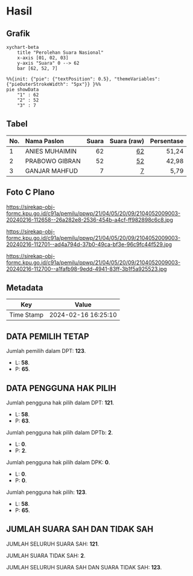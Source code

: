 # Hasil

## Grafik

```mermaid
xychart-beta
    title "Perolehan Suara Nasional"
    x-axis [01, 02, 03]
    y-axis "Suara" 0 --> 62
    bar [62, 52, 7]
```

```mermaid
%%{init: {"pie": {"textPosition": 0.5}, "themeVariables": {"pieOuterStrokeWidth": "5px"}} }%%
pie showData
    "1" : 62
    "2" : 52
    "3" : 7
```

## Tabel

| No. | Nama Paslon    | Suara | Suara (raw) | Persentase |
|:--- |:-------------- | -----:| -----------:| ----------:|
| 1   | ANIES MUHAIMIN | 62    | [62][p-1]   | 51,24      |
| 2   | PRABOWO GIBRAN | 52    | [52][p-2]   | 42,98      |
| 3   | GANJAR MAHFUD  | 7     | [7][p-3]    | 5,79       |


[p-1]: https://github.com/gigit-pemilu/pemilu-2024/blob/main/pilpres/hitung-suara/sub/21-kepulauan-riau/sub/04-lingga/sub/05-lingga-utara/sub/2009-sungaibesar/sub/003-tps/sub/paslon-1.txt
[p-2]: https://github.com/gigit-pemilu/pemilu-2024/blob/main/pilpres/hitung-suara/sub/21-kepulauan-riau/sub/04-lingga/sub/05-lingga-utara/sub/2009-sungaibesar/sub/003-tps/sub/paslon-2.txt
[p-3]: https://github.com/gigit-pemilu/pemilu-2024/blob/main/pilpres/hitung-suara/sub/21-kepulauan-riau/sub/04-lingga/sub/05-lingga-utara/sub/2009-sungaibesar/sub/003-tps/sub/paslon-3.txt

## Foto C Plano

https://sirekap-obj-formc.kpu.go.id/c91a/pemilu/ppwp/21/04/05/20/09/2104052009003-20240216-112658--26a282e8-2536-454b-a4cf-ff982898c6c8.jpg

https://sirekap-obj-formc.kpu.go.id/c91a/pemilu/ppwp/21/04/05/20/09/2104052009003-20240216-112701--ad4a794d-37b0-49ca-bf3e-96c9fc44f529.jpg

https://sirekap-obj-formc.kpu.go.id/c91a/pemilu/ppwp/21/04/05/20/09/2104052009003-20240216-112700--a1fafb98-9edd-4941-83ff-3b1f5a925523.jpg


## Metadata

| Key        | Value               |
| ---------- | ------------------- |
| Time Stamp | 2024-02-16 16:25:10 |


## DATA PEMILIH TETAP

Jumlah pemilih dalam DPT: **123**.
 * L: **58**.
 * P: **65**.

## DATA PENGGUNA HAK PILIH

Jumlah pengguna hak pilih dalam DPT: **121**.
 * L: **58**.
 * P: **63**.

Jumlah pengguna hak pilih dalam DPTb: **2**.
 * L: **0**.
 * P: **2**.

Jumlah pengguna hak pilih dalam DPK: **0**.
 * L: **0**.
 * P: **0**.

Jumlah pengguna hak pilih: **123**.
 * L: **58**.
 * P: **65**.

## JUMLAH SUARA SAH DAN TIDAK SAH

JUMLAH SELURUH SUARA SAH: **121**.

JUMLAH SUARA TIDAK SAH: **2**.

JUMLAH SELURUH SUARA SAH DAN SUARA TIDAK SAH: **123**.


